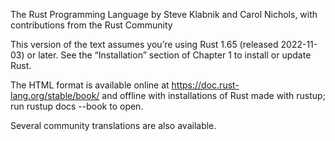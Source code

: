 The Rust Programming Language
by Steve Klabnik and Carol Nichols, with contributions from the Rust Community

This version of the text assumes you’re using Rust 1.65 (released 2022-11-03) or later. See the “Installation” section of Chapter 1 to install or update Rust.

The HTML format is available online at https://doc.rust-lang.org/stable/book/ and offline with installations of Rust made with rustup; run rustup docs --book to open.

Several community translations are also available.


